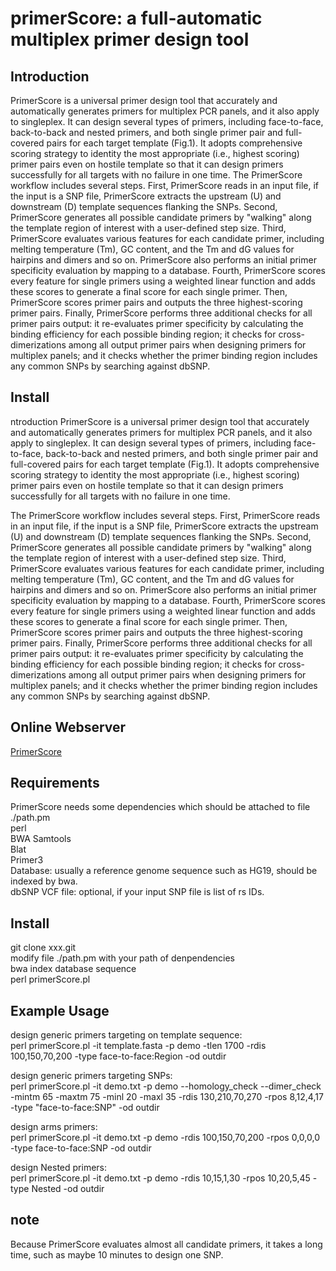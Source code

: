 # primerScore: a full-automatic multiplex primer design tool

## Introduction
PrimerScore is a universal primer design tool that accurately and automatically generates primers for multiplex PCR panels, and it also apply to singleplex. It can design several types of primers, including face-to-face, back-to-back and nested primers, and both single primer pair and full-covered pairs for each target template (Fig.1). It adopts comprehensive scoring strategy to identity the most appropriate (i.e., highest scoring) primer pairs even on hostile template so that it can design primers successfully for all targets with no failure in one time.
The PrimerScore workflow includes several steps. First, PrimerScore reads in an input file, if the input is a SNP file, PrimerScore extracts the upstream (U) and downstream (D) template sequences flanking the SNPs. Second, PrimerScore generates all possible candidate primers by "walking" along the template region of interest with a user-defined step size. Third, PrimerScore evaluates various features for each candidate primer, including melting temperature (Tm), GC content, and the Tm and dG values for hairpins and dimers and so on. PrimerScore also performs an initial primer specificity evaluation by mapping to a database. Fourth, PrimerScore scores every feature for single primers using a weighted linear function and adds these scores to generate a final score for each single primer. Then, PrimerScore scores primer pairs and outputs the three highest-scoring primer pairs. Finally, PrimerScore performs three additional checks for all primer pairs output: it re-evaluates primer specificity by calculating the binding efficiency for each possible binding region; it checks for cross-dimerizations among all output primer pairs when designing primers for multiplex panels; and it checks whether the primer binding region includes any common SNPs by searching against dbSNP.

## Install

ntroduction
PrimerScore is a universal primer design tool that accurately and automatically generates primers for multiplex PCR panels, and it also apply to singleplex. It can design several types of primers, including face-to-face, back-to-back and nested primers, and both single primer pair and full-covered pairs for each target template (Fig.1). It adopts comprehensive scoring strategy to identity the most appropriate (i.e., highest scoring) primer pairs even on hostile template so that it can design primers successfully for all targets with no failure in one time.

The PrimerScore workflow includes several steps. First, PrimerScore reads in an input file, if the input is a SNP file, PrimerScore extracts the upstream (U) and downstream (D) template sequences flanking the SNPs. Second, PrimerScore generates all possible candidate primers by "walking" along the template region of interest with a user-defined step size. Third, PrimerScore evaluates various features for each candidate primer, including melting temperature (Tm), GC content, and the Tm and dG values for hairpins and dimers and so on. PrimerScore also performs an initial primer specificity evaluation by mapping to a database. Fourth, PrimerScore scores every feature for single primers using a weighted linear function and adds these scores to generate a final score for each single primer. Then, PrimerScore scores primer pairs and outputs the three highest-scoring primer pairs. Finally, PrimerScore performs three additional checks for all primer pairs output: it re-evaluates primer specificity by calculating the binding efficiency for each possible binding region; it checks for cross-dimerizations among all output primer pairs when designing primers for multiplex panels; and it checks whether the primer binding region includes any common SNPs by searching against dbSNP.

## Online Webserver  
[PrimerScore](http://primerscore.gtxlab.com/)

## Requirements
PrimerScore needs some dependencies which should be attached to file ./path.pm  
perl  
BWA 
Samtools  
Blat  
Primer3  
Database: usually a reference genome sequence such as HG19, should be indexed by bwa.  
dbSNP VCF file: optional, if your input SNP file is list of rs IDs.  

## Install
git clone xxx.git  
modify file ./path.pm with your path of denpendencies  
bwa index database sequence  
perl primerScore.pl  

## Example Usage
design generic primers targeting on template sequence:  
perl primerScore.pl -it template.fasta -p demo -tlen 1700 -rdis 100,150,70,200 -type face-to-face:Region -od outdir

design generic primers targeting SNPs:  
perl primerScore.pl -it demo.txt -p demo --homology_check --dimer_check -mintm 65 -maxtm 75 -minl 20 -maxl 35 -rdis 130,210,70,270 -rpos 8,12,4,17 -type "face-to-face:SNP" -od outdir

design arms primers:  
perl primerScore.pl -it demo.txt -p demo -rdis 100,150,70,200 -rpos 0,0,0,0 -type face-to-face:SNP -od outdir

design Nested primers:  
perl primerScore.pl -it demo.txt -p demo -rdis 10,15,1,30 -rpos 10,20,5,45 -type Nested -od outdir

## note
Because PrimerScore evaluates almost all candidate primers, it takes a long time, such as maybe 10 minutes to design one SNP.


